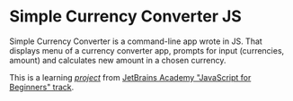 # Simple Currency Converter JS


Simple Currency Converter is a command-line app wrote in JS.
That displays menu of a currency converter app, prompts for input (currencies, amount) and calculates new amount in a chosen currency.


This is a learning [*project*](https://hyperskill.org/projects/231) from [JetBrains Academy "JavaScript for Beginners" track](https://hyperskill.org/tracks/32).
